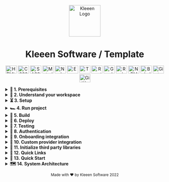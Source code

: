 <p align="center">
  <img
    alt="Kleeen Logo"
    height="100"
    src="https://staging4.kleeen.software/wp-content/uploads/2019/05/cropped-ks-favicon-1.png"
    width="100"
  >
</p>
<h1 align="center">
  Kleeen Software / Template
</h1>

<p align="center">
  <img alt="HTML5" width="35" height="25" src="https://cdn.jsdelivr.net/gh/devicons/devicon/icons/html5/html5-original-wordmark.svg" />
  <img alt="CSS3" width="35" height="25" src="https://cdn.jsdelivr.net/gh/devicons/devicon/icons/css3/css3-original-wordmark.svg" />
  <img alt="SASS" width="35" height="25" src="https://cdn.jsdelivr.net/gh/devicons/devicon/icons/sass/sass-original.svg" />
  <img alt="Material UI" width="35" height="25" src="https://cdn.jsdelivr.net/gh/devicons/devicon/icons/materialui/materialui-original.svg" />
  <img alt="NodeJS" width="35" height="25" src="https://cdn.jsdelivr.net/gh/devicons/devicon/icons/nodejs/nodejs-original-wordmark.svg" />
  <img alt="Express" width="35" height="25" src="https://cdn.jsdelivr.net/gh/devicons/devicon/icons/express/express-original.svg" />
  <img alt="TypeScript" width="35" height="25" src="https://cdn.jsdelivr.net/gh/devicons/devicon/icons/typescript/typescript-original.svg" />
  <img alt="ReactJS" width="35" height="25" src="https://cdn.jsdelivr.net/gh/devicons/devicon/icons/react/react-original-wordmark.svg" />
  <img alt="GraphQL" width="35" height="25" src="https://cdn.jsdelivr.net/gh/devicons/devicon/icons/graphql/graphql-plain-wordmark.svg" />
  <img alt="Redux" width="35" height="25" src="https://cdn.jsdelivr.net/gh/devicons/devicon/icons/redux/redux-original.svg" />
  <img alt="NPM" width="35" height="25" src="https://cdn.jsdelivr.net/gh/devicons/devicon/icons/npm/npm-original-wordmark.svg" />
  <img alt="Babel" width="35" height="25" src="https://cdn.jsdelivr.net/gh/devicons/devicon/icons/babel/babel-original.svg" />
  <img alt="Git" width="35" height="25" src="https://cdn.jsdelivr.net/gh/devicons/devicon/icons/git/git-original-wordmark.svg" />
  <img alt="GitHub" width="35" height="25" src="https://cdn.jsdelivr.net/gh/devicons/devicon/icons/github/github-original.svg" />
</p>

<details>
  <summary><b>🧰  1. Prerequisites</b></summary>

You need to have a basic understanding of **`JavaScript`**, **`Node.js`**, and **`NPM`** to continue.

##### 1.1 _Install Node Version Manager_

We recommend to use [NVM](https://github.com/nvm-sh/nvm).

```sh
  curl -o- https://raw.githubusercontent.com/nvm-sh/nvm/v0.37.2/install.sh | bash
```

Check GitHub repository to verify any change in [the installation process](https://github.com/nvm-sh/nvm#install--update-script).

##### 1.2 _Setup your .nvmrc file_

This project has a `.nvmrc` file containing the node version number supported and tested. [Check the repository to configure your terminal](https://github.com/nvm-sh/nvm#nvmrc).

Calling `nvm use` automatically in a directory with a `.nvmrc` file. If it finds it, it will switch to that version; if not, it will use the default version.

##### 1.3 _Install Node_

```sh
  nvm install <NODE_VERSION_ON_NVMRC_FILE>
  nvm use <NODE_VERSION_ON_NVMRC_FILE>
```

</details>

<details>
  <summary><b>🧭  2. Understand your workspace</b></summary>
  Run:

```sh
  npm run dep-graph
```

to see a diagram of the dependencies of your projects.

</details>

<details>
  <summary><b>⏳ 3. Setup</b></summary>

##### 3.1 _Install packages_

```sh
  npm install | bash
```

</details>

<details>
  <summary><b>🏎  4. Run project</b></summary>

You can run this **template** using the following commands in a different console.

To run both **_frontend_** and **_backend_**:

```sh
  npm run start
```

**Client only**

```sh
  npm run start:client
```

**API only**

```sh
  npm run start:api
```

</details>

<details>
  <summary><b>🚜  5. Build</b></summary>

##### 5.1 _Build_

```sh
  nx build cloud
```

to build the project. The build artifacts will be stored in the `dist/` directory. Use the `--prod` flag for a production build.

</details>

<details>
  <summary><b>🚀  6. Deploy</b></summary>

##### 6.1 _Deploy with Serverless Framework_

```sh
  npm install -g serverless@<CHECK_VERSION_AT_buildspec.yml_FILE>
```

</details>

<details>
  <summary><b>🧪  7. Testing</b></summary>

##### 7.1 _Unit tests_

```sh
  nx test cloud
```

to execute the unit tests via [Jest](https://jestjs.io).

```sh
  npm run affected:test
```

to execute the unit tests affected by a change.

##### 7.2 _E2E (end-to-end) tests_

By default, [Nx](https://nx.dev/react/cli/e2e) uses [Cypress](https://www.cypress.io) to run E2E tests.

Start Cypress with

```sh
  nx e2e {appName}-e2e --watch
```

to execute the end-to-end tests in Interactive Watch Mode.

Run e2e tests for the applications affected by changes.

```sh
  npm run affected:e2e
```

Run the respective .spec
Change files in your app, Cypress should re-run its tests.

</details>

<details>
  <summary><b>🔐  8. Authentication</b></summary>

##### 8.1 _How to add custom integrations_

**Kleeen Software** provides the option to extend the default _authentication_ or implements new ones.

To support custom workflows, **_`@kleeen/auth library`_** exposes a set of types and interfaces.

```javascript
import { Integrations, KSAuth } from '@kleeen/auth';
KSAuth.configure({
  authenticationHandler: new Integrations.CognitoAuthenticationHandler(),
});
```

##### 8.2 _IAuthenticationHandler base definition_

**_IAuthenticationHandler_** interface is the blueprint to implement different workflows.

Here is an example of a custom implementation:

```javascript
import 'firebase/auth';
import firebase from 'firebase/app';
import { Integrations } from '@kleeen/auth';

/* Your web app's Firebase configuration */
const firebaseConfig = {
  apiKey: '',
  authDomain: '',
  databaseURL: '',
  projectId: '',
  storageBucket: '',
  messagingSenderId: '',
  appId: '',
};

export class FirebaseAuthenticationHandler extends Integrations.AuthenticationHandler {
  constructor(config: typeof firebaseConfig = firebaseConfig) {
    super();
    /* Initialize Firebase */
    firebase.initializeApp(firebaseConfig);
  }

  /* Sign in a register user using username and password */
  async signIn(options: SignInOptions): Promise<IUser> {
    const { password, username } = options;
    const response = await firebase.auth().signInWithEmailAndPassword(username, password);
    return {
      ...response,
      email: response?.user?.email,
      getUsername: () => response?.user?.displayName,
      role: null, // Set here the default for the current user
      roles: [], // set here the list of roles assigned for the current user
    };
  }

  /**
   A function that takes a new context object and update it if needed
  @param {Record<string, any>} context is an existing context
  @return {Record<string, any>} with an updated context
  **/

  setContext(context: Record<string, any>): Record<string, any> {
    return {
      ...context,
      headers: {
        ...context.headers,
        MY_CUSTOM_HEADER: 'GOING HERE',
      },
    };
  }
}
```

##### 8.3 _Update the authentication handler_

Following is the example of configuring the **_KSAuth_** class to use the custom implementation.

```javascript
import { FirebaseAuthenticationHandler } from './google-firebase';
import firebaseConfiguration from './custom-implementations/firebase.json';

KSAuth.configure({
  authenticationHandler: new FirebaseAuthenticationHandler(firebaseConfiguration),
});
```

##### 8.4 _Running unit tests_

Run

```sh
  nx test auth
```

to execute the unit tests via [Jest](https://jestjs.io).

##### 8.5 _Login Role and UI Access Manager Integration_

To connect a login to the FE app, it's needed to implement an AuthenticationHandler like `libs/auth/src/lib/integrations/aws-cognito/aws-cognito.ts`, that is the one used in our own prototypes.

When implementing this 'authenticator,' the currentAuthenticatedUser function needs to return a shape like `{ ...anyUserInfoNeeded, role: 'ADMIN' }`, role its required, but if it's not provided, the access-control did not interfere with anything.

##### NOTES

- the role values depend on what the **_`apps/cloud/src/app/settings/role-access-keys.json`_** have on the permissions and can be any string.
- The **_role-access-keys.json_** is created for our generated UI proposes grouping each page into **_NAVIGATION_** key and next each page have **_WIDGETS_**, **_VIEWS_** and can have more specific components also can be extended but to also reflect access on the UI, the **_AccessControl_** component is needed.
- the UI implementation follows the rules and uses the **_access-manager_** module from the **_ks-ui-react_**.

</details>

<details>
  <summary><b>🎫  9. Onboarding integration</b></summary>

##### 9.1 _Relate paths_

onboarding settings = `apps/cloud/src/app/modules/generated/components/on-boarding/on-boarding.settings.ts`

##### 9.2 _How onboarding decides when to show_

The condition used to decide if the onBoarding shows is a combination between the onboarding settings (because the feature itself can be off) and the onboarding preferences redux state, the path in the redux state used for getting if the **`onBoarding`** should show is **`endUserPreference`**.**`onBoardingPreferences.showOnBoarding`**. That **`onBoardingPreferences`** is one of the props receive in the component below and can be manipulated with the response of the query **`getOnboardingPreferences`** (needs to be implemented in custom API).

##### 9.2 _Queries called by onboarding_

**`getOnboardingPreferences`**: is called at the start of **`onboarding`**, it filled the **`onBoardingPreferences`** state with the response so can be used to inject data to this custom component or disable the onboarding for certain users or cases.

**`setOnBoardingPreference`**: is call with the action **`preferencesActions.setOnBoardingPreference`** and it can be used to store some data related to **`onBoarding`** or set info related to user like turn off next **`onboarding`** for the same user.

##### 9.2 _PreferencesActions actions injected_

With the action **`preferencesActions.setOnBoardingPreference`** you can change the **`onBoardingPreferences`** state and it also calls a **`BE`** query **`setOnBoardingPreference`** (needs to be implemented in custom API) to save preferences for the **`onboarding`** (for example setting the flag in real **`BE`** to false so the user does not get the onboarding a second time).

##### 9.2 _Implemented in custom API_

Some of the queries that the **`onboarding`** throws does not have a **`BE`** query the catch it, all the firm and shape is defined on the **`FE`** but it needs to be added to the custom **`API schema`** and resolvers y order to getting it on the **`GraphQL`** middleware.

example on `apps/api/src/graphql/custom/operations/custom-schema.ts`

```javascript
export const customSchema = gql`
  extend type Query {
    getOnboardingPreferences: OnboardingPreferences
    setOnboardingPreferences(input: PreferencesInput): OnboardingPreferences
  }
`;
```

on `apps/api/src/graphql/custom/operations/custom-resolvers.ts`

```javascript
export const customResolvers: IResolvers = {
  Query: {
    getOnboardingPreferences: () => ({ showOnBoarding: true }),
    setOnboardingPreferences: (input) => ({ success: true }),
  },
};
```

Please refer to the official documentation about how to add your custom schema.

For more information please visit [Apollo GraphQL Documentation](https://www.apollographql.com/docs/apollo-server/schema/schema/)

All in these files can change except the shape and name of the export component.

</details>

<details>
  <summary><b>🛃  10. Custom provider integration</b></summary>

##### 10.1 _Create a new custom provider_

As End-Developers, it is quite common that you need to share some data, and that data needs to be accessible by many components at different nesting levels inside your application. Also, you might need to integrate third party tools which should be enabled at application level, and not at workflow level.

In the path `apps/cloud/src/app/modules/custom/providers/` you can add any custom global provider you need, for example you can use a higher order component pattern to wrap the whole application with your custom global provider; In this case, let's integrate a third-party tool like Intercom, using the react-use-intercom module:

Add a new file called **`intercom-provider.ts`**, then add the following higher order component:

```javascript
import { IntercomProvider } from 'react-use-intercom';
import { environment } from '../../../../environments/environment';

const intercomAppId = 'your-intercom-app-id';

interface IntercomProviderProps {
  children: JSX.Element; // This represents the whole application
}

// This is the way to wrap the whole application with your Custom Global Provider
export function CustomIntercomProvider({ children }: IntercomProviderProps) {
  return <IntercomProvider appId={intercomAppId}>{children}</IntercomProvider>;
}
```

##### 10.2 _Add our new custom provider_

For those reasons, Kleeen provides an easy way to add Custom Global Providers to your application, so you can fulfill those requirements, and more simply going to `apps/cloud/src/app/modules/custom/providers/index.ts` file, there you have this custom barrel:

```javascript
export const CustomProviders = [];
```

Import and add the new Custom Global Provider that we just did to the Custom Providers catalog:

```javascript
import { CustomIntercomProvider } from './intercom-provider';

export const CustomProviders = [CustomIntercomProvider];
```

</details>

<details>
  <summary><b>🛃  11. Initialize third party libraries</b></summary>

##### 11.1 _Add third party libraries to initialize_

As End-Developers, it is common that you need to call or initialize third-party libraries on top of the react chain.

In the path `apps/cloud/src/app/modules/custom/third-parties/third-party-initialize.ts` you can add any function or hook to the **`thirdPartyInitialize`** array, so we can initialize Intercom as a custom third party as it is in the example below:

```javascript
import { useIntercom } from 'react-use-intercom';

export const thirdPartyInitialize = [useIntercom];
```

</details>

<details>
  <summary><b>🔗  12. Quick Links</b></summary>

##### 12.1 _Links to the project files_

As End-Developers, it is common that you need to have direct links to important source files so that you don't have to hunt for those files.

You can find your project files:

- [API List](apps/api/src/graphql/generated/dataSources/index.ts)
- [Custom Widgets and Actions](apps/cloud/src/app/modules/custom)
- [Entities List](libs/common/utils/src/entity/entity-map.ts)
- [Entity Resolvers](apps/api/src/graphql/custom/entityResolvers)
- [Filter Resolver](apps/api/src/graphql/custom/filtersResolver)
- [Format Check Resolver](apps/api/src/graphql/custom/formatCheckResolver)
- [Role Access](apps/cloud/src/app/settings/role-access-keys.custom.json)
- [State Management](libs/react/state-management/src/modules/custom)
- [Widget API](apps/api/src/graphql/generated/dataSources/widgetApi.ts)
- [Widget Resolvers](apps/api/src/graphql/custom/widgetResolvers)
- [Workflows](apps/cloud/src/app/modules/generated)

##### 12.2 _Links to documentation files_

- [Kleeen Infusion](libs/infusion/KLEEEN%20INFUSION.md)
</details>

<details>
  <summary><b>🏁  13. Quick Start</b></summary>

##### 13.1 _Running the project_

<p>
As an End Developer you may need to have a quick start guide on how to run the Kleeen Project, please follow the next steps:
</p>
The first step is to have the latest version of dependencies run:

```sh
  npm install
```

After the dependencies have been installed it is needed to have the Backend and the Frontend running in separate terminals

**Client only**

```sh
  npm run start:client
```

In the [package.json](package.json) file you can specify the port the Front End is going to run for this script, by adding the option `--port=<PORT_NUMBER>` for example `--port=4201`.

**API only**

API will run by default in port 3000

```sh
  npm run start:api
```

If needed you can also have the Backend and Frontend running in the same terminal

**Backend and Frontend**

```sh
  npm run start
```

In your browser go to localhost:4200 (or your default port number)
`Congratulations!`
<br>
At this point your Kleeen project should be up and running.

</details>

</details>

<details>
  <summary><b>🗺️  14. System Architecture </b></summary>

Inside these folders are both the visualization code and the api code. The structures where the elements of both the front-end and the back-end are located are presented below.

### 14.1 _Back-End_

##### 14.1.1 _Filters_

Here are the jsons with the construction of the filter references for each of the views.

##### 14.1.2 _Graphql Custom_

Here is the logic of the requests to the back-end. Inside this folder there are several folders, which have the request scripts.

##### 14.1.3 _Graphql Generated_

Here are the queries and mapping of the api to which they are going to be consumed.

### 14.2 _Front-End_

##### 14.2.1 _Modules Kleeen-managed_

Inside here is part of the research interaction.
This code is static and is not modified by the user, it is part of the kleeen implementation.

##### 14.2.2 _Modules Custom_

Here are the code generation for custom views. These are divided by folders which have the name of your workflow.
Inside each of the folders there are files of type js. Which have unique names. In order to know which custom each file corresponds to, you must visit the "Generated" files and within this folder there must be a workflow with the same name. In there, there is a settings file and look for the document called 'widgets.ts', in there look for the custom widget whose code you want to change. When it is found, see the name and later look for it inside the custom folder and inside the folder with the same name in the workflow.
In this section a standard code is created, which must be manipulated by the developer, to include their own code.

##### 14.2.3 _Modules Generated_

Here all the views that a user can access are generated.
For each of the views a folder is generated with the name of the workflow, which is the name of the url to which we are going to access.
Inside each folder there is a file index.jsx, which has auto-generated code and there is also a folder with the name of settings which can have different files. These files internally have a configuration json which tells our end-product what to display.

##### 14.2.4 _Settings_

In this part of the code there are global settings, such as the 'translate', which is auto-generated and has the texts to be displayed depending on the selected language. Also the roles or accesses that a group of users can have.

</details>

<p align="center">
  <small>
    Made with ❤️  by Kleeen Software 2022
  </small>
</p>
